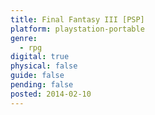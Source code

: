 ```yaml
---
title: Final Fantasy III [PSP]
platform: playstation-portable
genre:
  - rpg
digital: true
physical: false
guide: false
pending: false
posted: 2014-02-10
---
```

